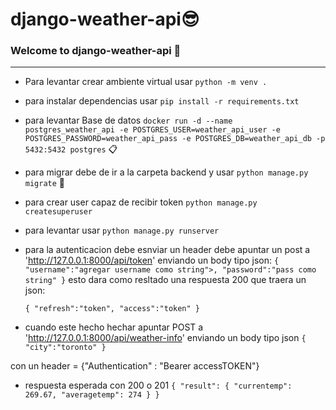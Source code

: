 # django-weather-api😎

### Welcome to django-weather-api 👋

***

- Para levantar crear ambiente virtual usar `python -m venv .`

- para instalar dependencias usar `pip install -r requirements.txt`

- para levantar Base de datos `docker run -d --name postgres_weather_api -e POSTGRES_USER=weather_api_user -e POSTGRES_PASSWORD=weather_api_pass -e POSTGRES_DB=weather_api_db -p 5432:5432 postgres` 📋

- para migrar debe de ir a la carpeta backend y usar `python manage.py migrate` 📁

- para crear user capaz de recibir token `python manage.py createsuperuser`

- para levantar usar `python manage.py runserver`

- para la autenticacion debe esnviar un header debe apuntar un post a 'http://127.0.0.1:8000/api/token' enviando un body tipo json:
`{
    "username":"agregar username como string">,
    "password":"pass como string"
}`
  esto dara como resltado una respuesta 200 que traera un json:

  `{
    "refresh":"token",
    "access":"token"
  }`

- cuando este hecho hechar apuntar POST a 'http://127.0.0.1:8000/api/weather-info' enviando un body tipo json
`{
    "city":"toronto"
}`

con un header = {"Authentication" : "Bearer accessTOKEN"}

- respuesta esperada con 200 o 201
`{
    "result": {
        "currentemp": 269.67,
        "averagetemp": 274
    }
}`